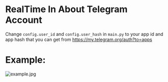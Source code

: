 # RealTime In About Telegram Account

Change `config.user_id` and `config.user_hash` in `main.py` to your app id and app hash that you can get from https://my.telegram.org/auth?to=apps

# Example:

![example.jpg](https://i.imgur.com/GGPD5QK.jpg)


